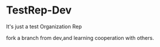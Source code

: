 TestRep-Dev
=======

It's just a test Organization Rep

fork a branch from dev,and learning cooperation with others.

